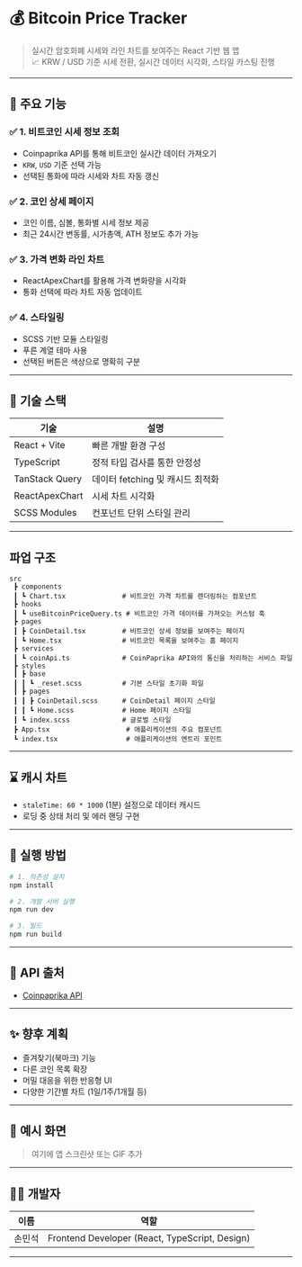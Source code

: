 # 💰 Bitcoin Price Tracker

> 실시간 암호화폐 시세와 라인 차트를 보여주는 React 기반 웹 앱  
> 📈 KRW / USD 기준 시세 전환, 실시간 데이터 시각화, 스타일 카스팅 진행

---

## 📌 주요 기능

### ✅ 1. 비트코인 시세 정보 조회

- Coinpaprika API를 통해 비트코인 실시간 데이터 가져오기
- `KRW`, `USD` 기준 선택 가능
- 선택된 통화에 따라 시세와 차트 자동 갱신

### ✅ 2. 코인 상세 페이지

- 코인 이름, 심볼, 통화별 시세 정보 제공
- 최근 24시간 변동률, 시가총액, ATH 정보도 추가 가능

### ✅ 3. 가격 변화 라인 차트

- ReactApexChart를 활용해 가격 변화량을 시각화
- 통화 선택에 따라 차트 자동 업데이트

### ✅ 4. 스타일링

- SCSS 기반 모듈 스타일링
- 푸른 계열 테마 사용
- 선택된 버튼은 색상으로 명확히 구분

---

## 💠 기술 스택

| 기술           | 설명                             |
| -------------- | -------------------------------- |
| React + Vite   | 빠른 개발 환경 구성              |
| TypeScript     | 정적 타입 검사를 통한 안정성     |
| TanStack Query | 데이터 fetching 및 캐시드 최적화 |
| ReactApexChart | 시세 차트 시각화                 |
| SCSS Modules   | 컨포넌트 단위 스타일 관리        |

---

## 파업 구조

```
src
 ┣ components
 ┃ ┗ Chart.tsx              # 비트코인 가격 차트를 렌더링하는 컴포넌트
 ┣ hooks
 ┃ ┗ useBitcoinPriceQuery.ts # 비트코인 가격 데이터를 가져오는 커스텀 훅
 ┣ pages
 ┃ ┣ CoinDetail.tsx         # 비트코인 상세 정보를 보여주는 페이지
 ┃ ┗ Home.tsx               # 비트코인 목록을 보여주는 홈 페이지
 ┣ services
 ┃ ┗ coinApi.ts             # CoinPaprika API와의 통신을 처리하는 서비스 파일
 ┣ styles
 ┃ ┣ base
 ┃ ┃ ┗ _reset.scss          # 기본 스타일 초기화 파일
 ┃ ┣ pages
 ┃ ┃ ┣ CoinDetail.scss      # CoinDetail 페이지 스타일
 ┃ ┃ ┗ Home.scss            # Home 페이지 스타일
 ┃ ┗ index.scss             # 글로벌 스타일
 ┣ App.tsx                   # 애플리케이션의 주요 컴포넌트
 ┗ index.tsx                 # 애플리케이션의 엔트리 포인트
```

---

## ⌛ 캐시 차트

- `staleTime: 60 * 1000` (1분) 설정으로 데이터 캐시드
- 로딩 중 상태 처리 및 에러 핸딩 구현

---

## 📅 실행 방법

```bash
# 1. 의존성 설치
npm install

# 2. 개발 서버 실행
npm run dev

# 3. 빌드
npm run build
```

---

## 📌 API 출처

- [Coinpaprika API](https://api.coinpaprika.com)

---

## ✨ 향후 계획

- 즐겨찾기(북마크) 기능
- 다른 코인 목록 확장
- 머밀 대응을 위한 반응형 UI
- 다양한 기간별 차트 (1일/1주/1개월 등)

---

## 📸 예시 화면

> 여기에 앱 스크린샷 또는 GIF 추가

---

## 🙋‍♂️ 개발자

| 이름   | 역할                                           |
| ------ | ---------------------------------------------- |
| 손민석 | Frontend Developer (React, TypeScript, Design) |

---

